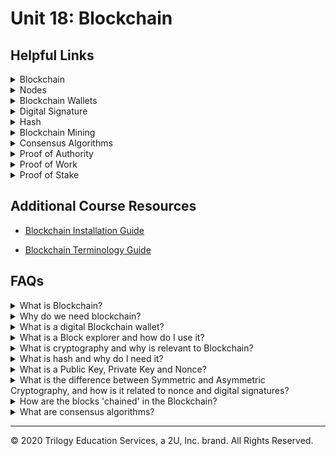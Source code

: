# Unit 18: Blockchain

## Helpful Links

<details><summary>Blockchain</summary>

* https://www.investopedia.com/terms/b/blockchain.asp
</details>

<details><summary>Nodes</summary>

* https://medium.com/coinmonks/blockchain-what-is-a-node-or-masternode-and-what-does-it-do-4d9a4200938f
</details>
<details><summary>Blockchain Wallets</summary>

* https://www.investopedia.com/terms/b/blockchain-wallet.asp

* https://blog.unocoin.com/what-happens-if-you-forget-your-bitcoin-wallet-keys-bbf563ce281a
</details>
<details><summary>Digital Signature</summary>

* https://www.instantssl.com/digital-signature

* https://medium.com/@xragrawal/digital-signature-from-blockchain-context-cedcd563eee5
</details>
<details><summary>Hash</summary>

* https://www.investopedia.com/terms/h/hash.asp
</details>
<details><summary>Blockchain Mining</summary>

* https://www.bitcoinmining.com/
</details>
<details><summary>Consensus Algorithms</summary>

* https://www.binance.vision/blockchain/what-is-a-blockchain-consensus-algorithm
</details>
<details><summary>Proof of Authority</summary>

* https://www.binance.vision/blockchain/proof-of-authority-explained
</details>
<details><summary>Proof of Work</summary>

* https://en.bitcoin.it/wiki/Proof_of_work
</details>
<details><summary>Proof of Stake</summary>

* https://www.investopedia.com/terms/p/proof-stake-pos.asp
</details>

## Additional Course Resources


* [Blockchain Installation Guide](blockchain-install-guide.md)

* [Blockchain Terminology Guide](Blockchain-Terminology-Guide.md)


## FAQs

<details><summary>What is Blockchain?</summary>

A blockchain is an evergrowing list of records, called blocks, that are linked together cryptographically.  Along with encryption, the list of records (blocks), is stored in a distributed manner, meaning that exact copies of all records are stored across all machines that access the network.  Combined with encryption, this makes the blockchain extremely trustworthy, as the records are very difficult to alter.  Not only does the encryption form a layer of protection, but even if one record is changed, because there are so many duplicates, its easy to prove that the information was altered.

<img src= Images/BlockChain_info.png width=800>


</details>
<details><summary>Why do we need blockchain?</summary>

Blockchain has become more and more important to our world because of many reasons.  They can generally be summed up by **The Five Pillars of Blockchain**:

<blockquote>
<details><summary>Open</summary>

- Openness means that the system is designed to incentivize users to keep it open. The internet is an example of this, and it is built on open protocols that anyone can learn and contribute to.

  - Anyone can access the source code and create a project from it, therefore developer access is high.

  - Anyone can access the chain and participate in the ecosystem.

  - Anyone can access the services the blockchain offers.


</details>
<details><summary>Borderless</summary>

- Borderless means the network is completely without geographical or political borders.
- To be borderless, the network needs to be decentralized. This means there is **no** central party that holds control of the network.
- Since the blockchain is synchronized onto every device that helps maintain it (called nodes), it lives everywhere.

</details>
<details><summary>Neutral</summary>

- Neutral means that the protocol does not discriminate against any user, whether human or machine.

- The blockchain is agnostic to users, regardless of political or social status, or geographic location.

- Open blockchain networks are also governed in a neutral fashion, with many using the blockchain itself for voting on the next network upgrades.
</details>
<details><summary>Censor Resistant</summary>

- Decentralized Blockchains are highly resistant to censorship and authoritarian control.

- This means that people suffering in nations that have high censorship can still find a way to use these systems to reach out and to bypass the oppression.

- For example:

  - Blockchain is being used currently around the world to avoid censorship or hyperinflation in many countries.

  - It has been said that blockchain and crypto can be seen as an insurance policy against a dystopian future.

  - Money is often compared to a form of speech. These are systems where this form of expression cannot be censored.

</details>
<details><summary>Public</summary>

- Open/Public blockchains are separate from the state are thus well-suited for public affairs.

- Some Blockchains can be private - these are suited to military or government work, where confidentiality is required. This is at least until zero-knowledge proof technology that allows for total privacy on a public blockchain is further developed to scale.

- This separation of state and money is a first in history. It is similar to the separation of church and state to allow for religious freedom; only this allows for monetary freedom.

- These public systems are built by the people, for the people, and are governed by the people.
</details>
</blockquote>
</details>
<details><summary>What is a digital Blockchain wallet?</summary>

A digital, or blockchain, wallet is simply a set of "keys" to your funds that are on the blockchain.  It also serves as place where you can view and send transactions.

Much like a debit card does not hold your actual money, but the access to it, a blockchain wallet holds the access to your funds but not the actual funds.  The actual funds live on the blockchain.

</details>

<details><summary>What is a Block explorer and how do I use it?</summary>

A block explorer is a tool that allows you to search transactions on a particular blockchain.  Just as you might use a search engine to search topics online, the block explorer allows you to search blocks on the blockchain.  With a block explorer you can see various data about the block and drill down into the specifics.  For example on Etherscan, a block explorer for Ethereum, you can find information such as:

* Block Height (block number on the chain)
* Transaction Hash
* From and To Address
* Entity that mined the block
* Block Reward
* Difficulty
* Gas

</details>
<details><summary>What is cryptography and why is relevant to Blockchain?</summary>

Cryptography is the science of using math to secure data so that third parties cannot decipher it or tamper with it.  This process is done through various methods of encryption and digital signatures such as hashing and numerical keys (passcodes).

</details>
<details><summary>What is hash and why do I need it?</summary>

A hash is a one way function that provides a digital fingerprint of data.  Hashing is a key component of security on the blockchain, as this is what is used to 'chain' each block (list of records) to the last block.  These hashes must match or the block cannot be proven as trustworthy and added to the official blockchain (ledger or list of blocks/records).

Hashing algorithms are complex, but thankfully we don't have to write the algorithms themselves, as there are plenty that have alrady been generated that can be used.  Python includes an in-built hashing library called hashlib that includes some of the most popular hashing functions.

A hash function takes an input of any length and turns it into a fixed length, encrypted alphanumeric string - regardless of the input contents, or length of characters.

For example the following two input strings result in different output hash strings that are the same length:

### Hash #1
<blockquote>

input = `'Hashing is super fun'`<br>
ouput =  `'82197c1b5722865cf1a98a3a6edc1c35cad6264f2247d9b90713c40344e91722'`<br>
length = `64`
</blockquote>

### Hash #2
<blockquote>

input = `'Blockchain is totally rad'`<br>
output = `'052f2acc6d16628adeb76339fb03f63fd39450a62fa748e530cec10b5c259a76'`<br>
length = `64`

</blockquote>

Though the inputs are different lengths and characters, the outputs are both 64 characters long.

</details>
<details><summary>What is a Public Key, Private Key and Nonce?</summary>

**Public Key** - A public key is a key that is provided publicly to others to use in conjunction with another person's private key to decrypt and encrypt messages securely.

**Private Key** - A private key is a key that is kept secret.  It can be used in conjunction with another person's public key to encrypt and decrypt messages with assymetric cryptography or it can be shared with another person so that they might decrypt your symmetric cryptography message.

**Nonce** - A nonce is a number used once.  It can be added to encryption methods to increase security by introducing an element of randomness.

The uses of these terms is explained in more detail in the next question: *What is the difference between Symmetric and Asymmetric Cryptography?*.

</details>

<details><summary>What is the difference between Symmetric and Asymmetric Cryptography, and how is it related to nonce and digital signatures?</summary>

Symmetric cryptography means "one key" to "one lock" -- hence the "symmetry." Asymmetric cryptography doesn't just use one key like symmetric, but now it splits up the key into a "keypair" -- a public key and a private key, or "two keys" to "one lock".

With symmetric cryptography, the private key is shared between the parties in need of the message.  The key encrypts and decrypts the message.

Asymmetric cryptography uses a public key *and* a private key to encrypt/decrypt messages.

To **encrypt** and send a message:
-- The sender must have their own private key, and the _recipient's_ public key.

To **decrypt** a received message:
-- The recipient must have their own private key, and the _sender's_ public key

Using a nonce with this method can increase security by adding an element of randomness. The Nonce, _number used once_, is used much like a key.  If employing the nonce method with your public key, both would be required to encrypt/decrypt messages.

Digital signatures are the use of a private key to digitally 'sign' a document. To sign a document digitally, one uses their private key and public key.  The 'signing' of the document produces a string of random alphanumeric characters, much like a nonce.  This string is the 'signature'  the recipient of the document can then use the sender's public key in conjunction with this signature string to verify the document.

</details>

<details><summary>How are the blocks 'chained' in the Blockchain?</summary>

</details>

<details><summary>What are consensus algorithms?</summary>

Proof of Authority
Proof of Work
Proof of Stake

Proof of Capacity - It uses free hard drive space as a contribution to the network.

Proof of Burn -- This algorithm "burns" or making some amount of coins un-spendable to act as a stake to the network.
</details>

---

© 2020 Trilogy Education Services, a 2U, Inc. brand. All Rights Reserved.
